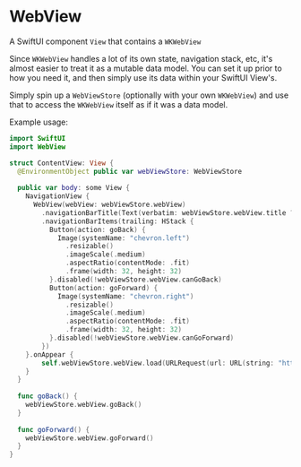 # WebView

A SwiftUI component `View` that contains a `WKWebView` 

Since `WKWebView` handles a lot of its own state, navigation stack, etc, it's almost easier to treat it as a mutable data model. You can set it up prior to how you need it, and then simply use its data within your SwiftUI View's.

Simply spin up a `WebViewStore` (optionally with your own `WKWebView`) and use that to access the `WKWebView` itself as if it was a data model.

Example usage:

```swift
import SwiftUI
import WebView

struct ContentView: View {
  @EnvironmentObject public var webViewStore: WebViewStore
  
  public var body: some View {
    NavigationView {
      WebView(webView: webViewStore.webView)
        .navigationBarTitle(Text(verbatim: webViewStore.webView.title ?? ""))
        .navigationBarItems(trailing: HStack {
          Button(action: goBack) {
            Image(systemName: "chevron.left")
              .resizable()
              .imageScale(.medium)
              .aspectRatio(contentMode: .fit)
              .frame(width: 32, height: 32)
          }.disabled(!webViewStore.webView.canGoBack)
          Button(action: goForward) {
            Image(systemName: "chevron.right")
              .resizable()
              .imageScale(.medium)
              .aspectRatio(contentMode: .fit)
              .frame(width: 32, height: 32)
          }.disabled(!webViewStore.webView.canGoForward)
        })
    }.onAppear {
        self.webViewStore.webView.load(URLRequest(url: URL(string: "https://apple.com")!))
    }
  }
  
  func goBack() {
    webViewStore.webView.goBack()
  }
  
  func goForward() {
    webViewStore.webView.goForward()
  }
}

```
